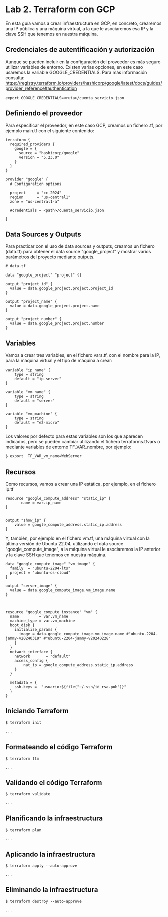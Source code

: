 # Lab 2. Terraform con GCP

En esta guía vamos a crear infraestructura en GCP, en concreto, crearemos una IP pública y una máquina virtual, 
a la que le asociaremos esa IP y la clave SSH que tenemos en nuestra máquina.

## Credenciales de autentificación y autorización

Aunque se pueden incluir en la configuración del proveedor es más seguro utilizar 
variables de entorno. Existen varias opciones, en este caso usaremos la variable GOOGLE_CREDENTIALS.
Para más información consulta: https://registry.terraform.io/providers/hashicorp/google/latest/docs/guides/provider_reference#authentication

```
export GOOGLE_CREDENTIALS=<ruta>/cuenta_servicio.json
```

## Definiendo el proveedor

Para especificar el proveedor, en este caso GCP, creamos un fichero .tf, por ejemplo main.tf con el siguiente contenido:


```
terraform {
  required_providers {
    google = {
      source = "hashicorp/google"
      version = "5.23.0"
    }
  }
}

provider "google" {
  # Configuration options  

  project     = "cc-2024"
  region      = "us-central1"
  zone = "us-central1-a"
  
  #credentials = <path>/cuenta_servicio.json
  
}
```

## Data Sources y Outputs

Para practicar con el uso de data sources y outputs, creamos un fichero (data.tf) 
para obtener el data source "google_project" y mostrar varios parámetros del proyecto mediante outputs. 

```
# data.tf

data "google_project" "project" {}

output "project_id" {
  value = data.google_project.project.project_id
} 

output "project_name" {
  value = data.google_project.project.name
} 

output "project_number" {
  value = data.google_project.project.number
} 
```

## Variables

Vamos a crear tres variables, en el fichero vars.tf, con el nombre para la IP, para la máquina virtual y el tipo de máquina a crear:

```
variable "ip_name" {
    type = string
    default = "ip-server"
}

variable "vm_name" {
    type = string
    default = "server"
}

variable "vm_machine" {
    type = string
    default = "e2-micro"
}
```
Los valores por defecto para estas variables son los que aparecen indicados, pero se pueden cambiar utilizando el fichero
terraforms.tfvars o mediante variables de entorno TF_VAR_nombre, por ejemplo: 

```
$ export  TF_VAR_vm_name=WebServer
```


## Recursos

Como recursos, vamos a crear una IP estática, por ejemplo, en el fichero ip.tf

```
resource "google_compute_address" "static_ip" {
       name = var.ip_name
}


output "show_ip" {
    value = google_compute_address.static_ip.address
}
```

Y, también, por ejemplo en el fichero vm.tf, una máquina virtual con la última versión de Ubuntu 22.04, utilizando el data source "google_compute_image",
a la máquina virtual le asociaremos la IP anterior y la clave SSH que tenemos en nuestra máquina.

```
data "google_compute_image" "vm_image" {
  family  = "ubuntu-2204-lts"
  project = "ubuntu-os-cloud"
}

output "server_image" {
  value = data.google_compute_image.vm_image.name
}



resource "google_compute_instance" "vm" {
  name         = var.vm_name
  machine_type = var.vm_machine
  boot_disk {
    initialize_params {
      image = data.google_compute_image.vm_image.name #"ubuntu-2204-jammy-v20240319" #"ubuntu-2204-jammy-v20240228"
    }
  }
  network_interface {
    network       = "default"
    access_config {
        nat_ip = google_compute_address.static_ip.address
    }
  }

  metadata = {
    ssh-keys =  "usuario:${file("~/.ssh/id_rsa.pub")}" 
  }
}

```

## Iniciando Terraform

```
$ terraform init

...

```

## Formateando el código Terraform

```
$ terraform ftm

...

```

## Validando el código Terraform

```
$ terraform validate

...

```

## Planificando la infraestructura

```
$ terraform plan

...

```

## Aplicando la infraestructura

```
$ terraform apply --auto-approve

...

```

## Eliminando la infraestructura

```
$ terraform destroy --auto-approve

...

```

